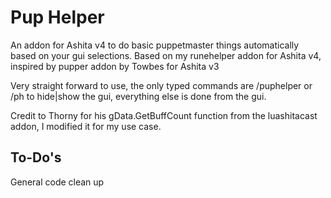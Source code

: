 # Pup Helper
An addon for Ashita v4 to do basic puppetmaster things automatically based on your gui selections. Based on my runehelper addon for Ashita v4, inspired by pupper addon by Towbes for Ashita v3

Very straight forward to use, the only typed commands are /puphelper or /ph to hide|show the gui, everything else is done from the gui.

Credit to Thorny for his gData.GetBuffCount function from the luashitacast addon, I modified it for my use case.

## To-Do's
General code clean up
